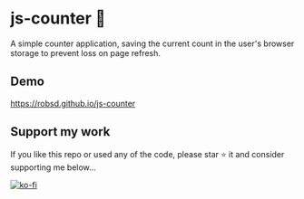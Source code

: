# js-counter 🧮

A simple counter application, saving the current count in the user's browser storage to prevent loss on page refresh.

## Demo

https://robsd.github.io/js-counter

## Support my work

If you like this repo or used any of the code, please star ⭐ it and consider supporting me below...

[![ko-fi](https://ko-fi.com/img/githubbutton_sm.svg)](https://ko-fi.com/F1F34TIDQ)